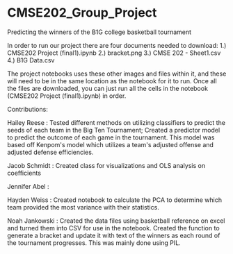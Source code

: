 # CMSE202_Group_Project
Predicting the winners of the B1G college basketball tournament

In order to run our project there are four documents needed to download:
1.) CMSE202 Project (final1).ipynb
2.) bracket.png
3.) CMSE 202 - Sheet1.csv
4.) B1G Data.csv

The project notebooks uses these other images and files within it, and these will need to be in the same location as the notebook for it to run. Once all the files are downloaded, you can just run all the cells in the notebook (CMSE202 Project (final1).ipynb) in order.

Contributions:

Hailey Reese : Tested different methods on utilizing classifiers to predict the seeds of each team in the Big Ten Tournament; Created a predictor model to predict the outcome of each game in the tournament. This model was based off Kenpom's model which utilizes a team's adjusted offense and adjusted defense efficiencies.

Jacob Schmidt : Created class for visualizations and OLS analysis on coefficients

Jennifer Abel :

Hayden Weiss : Created notebook to calculate the PCA to determine which team provided the most variance with their statistics.

Noah Jankowski : Created the data files using basketball reference on excel and turned them into CSV for use in the notebook. Created the function to generate a bracket and update it with text of the winners as each round of the tournament progresses.  This was mainly done using PIL.  

